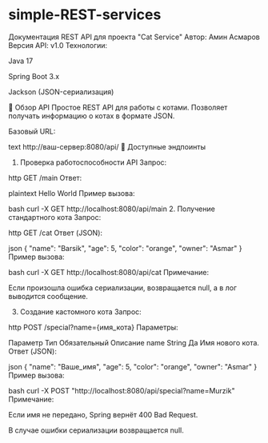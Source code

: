 # simple-REST-services

Документация REST API для проекта "Cat Service"
Автор: Амин Асмаров
Версия API: v1.0
Технологии:

Java 17

Spring Boot 3.x

Jackson (JSON-сериализация)

📌 Обзор API
Простое REST API для работы с котами. Позволяет получать информацию о котах в формате JSON.

Базовый URL:

text
http://ваш-сервер:8080/api/
🔧 Доступные эндпоинты
1. Проверка работоспособности API
Запрос:

http
GET /main
Ответ:

plaintext
Hello World
Пример вызова:

bash
curl -X GET http://localhost:8080/api/main
2. Получение стандартного кота
Запрос:

http
GET /cat
Ответ (JSON):

json
{
  "name": "Barsik",
  "age": 5,
  "color": "orange",
  "owner": "Asmar"
}
Пример вызова:

bash
curl -X GET http://localhost:8080/api/cat
Примечание:

Если произошла ошибка сериализации, возвращается null, а в лог выводится сообщение.

3. Создание кастомного кота
Запрос:

http
POST /special?name={имя_кота}
Параметры:

Параметр	Тип	Обязательный	Описание
name	String	Да	Имя нового кота.
Ответ (JSON):

json
{
  "name": "Ваше_имя",
  "age": 5,
  "color": "orange",
  "owner": "Asmar"
}
Пример вызова:

bash
curl -X POST "http://localhost:8080/api/special?name=Murzik"
Примечание:

Если имя не передано, Spring вернёт 400 Bad Request.

В случае ошибки сериализации возвращается null.
